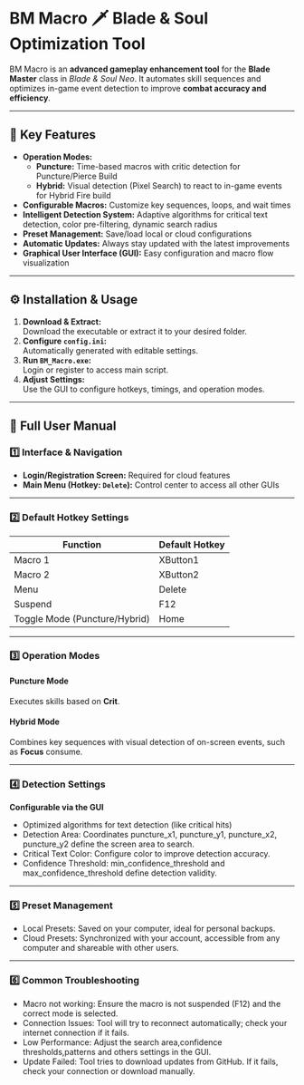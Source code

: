 # BM Macro 🗡️ Blade & Soul Optimization Tool

BM Macro is an **advanced gameplay enhancement tool** for the **Blade Master** class in *Blade & Soul Neo*. It automates skill sequences and optimizes in-game event detection to improve **combat accuracy and efficiency**.

---

## 🚀 Key Features

- **Operation Modes:**  
  - **Puncture:** Time-based macros with critic detection for Puncture/Pierce Build 
  - **Hybrid:** Visual detection (Pixel Search) to react to in-game events for Hybrid Fire build
- **Configurable Macros:** Customize key sequences, loops, and wait times
- **Intelligent Detection System:** Adaptive algorithms for critical text detection, color pre-filtering, dynamic search radius
- **Preset Management:** Save/load local or cloud configurations
- **Automatic Updates:** Always stay updated with the latest improvements
- **Graphical User Interface (GUI):** Easy configuration and macro flow visualization

---

## ⚙️ Installation & Usage

1. **Download & Extract:**  
   Download the executable or extract it to your desired folder.
2. **Configure `config.ini`:**  
   Automatically generated with editable settings.
3. **Run `BM_Macro.exe`:**  
   Login or register to access main script.
4. **Adjust Settings:**  
   Use the GUI to configure hotkeys, timings, and operation modes.

---

## 📖 Full User Manual

### 1️⃣ Interface & Navigation

- **Login/Registration Screen:** Required for cloud features  
- **Main Menu (Hotkey: `Delete`):** Control center to access all other GUIs

---

### 2️⃣ Default Hotkey Settings

| Function                | Default Hotkey |
|-------------------------|----------------|
| Macro 1                 | XButton1       |
| Macro 2                 | XButton2       |
| Menu                    | Delete         |
| Suspend                 | F12            |
| Toggle Mode (Puncture/Hybrid) | Home     |

---

### 3️⃣ Operation Modes

#### Puncture Mode
Executes skills based on **Crit**.

#### Hybrid Mode
Combines key sequences with visual detection of on-screen events, such as **Focus** consume.

---

### 4️⃣ Detection Settings
**Configurable via the GUI**

- Optimized algorithms for text detection (like critical hits)
- Detection Area: Coordinates puncture_x1, puncture_y1, puncture_x2, puncture_y2 define the screen area to search.
- Critical Text Color: Configure color to improve detection accuracy.
- Confidence Threshold: min_confidence_threshold and max_confidence_threshold define detection validity.

---

### 5️⃣ Preset Management

- Local Presets: Saved on your computer, ideal for personal backups.
- Cloud Presets: Synchronized with your account, accessible from any computer and shareable with other users.

---

### 6️⃣ Common Troubleshooting

- Macro not working: Ensure the macro is not suspended (F12) and the correct mode is selected.
- Connection Issues: Tool will try to reconnect automatically; check your internet connection if it fails.
- Low Performance: Adjust the search area,confidence thresholds,patterns and others settings in the GUI.
- Update Failed: Tool tries to download updates from GitHub. If it fails, check your connection or download manually.
